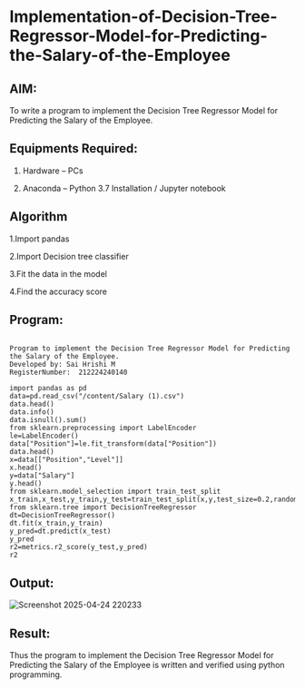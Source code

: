 # Implementation-of-Decision-Tree-Regressor-Model-for-Predicting-the-Salary-of-the-Employee

## AIM:

To write a program to implement the Decision Tree Regressor Model for Predicting the Salary of the Employee.

## Equipments Required:

1. Hardware – PCs

2. Anaconda – Python 3.7 Installation / Jupyter notebook

## Algorithm

1.Import pandas

2.Import Decision tree classifier

3.Fit the data in the model

4.Find the accuracy score

## Program:
```

Program to implement the Decision Tree Regressor Model for Predicting the Salary of the Employee.
Developed by: Sai Hrishi M
RegisterNumber:  212224240140

import pandas as pd
data=pd.read_csv("/content/Salary (1).csv")
data.head()
data.info()
data.isnull().sum()
from sklearn.preprocessing import LabelEncoder
le=LabelEncoder()
data["Position"]=le.fit_transform(data["Position"])
data.head()
x=data[["Position","Level"]]
x.head()
y=data["Salary"]
y.head()
from sklearn.model_selection import train_test_split
x_train,x_test,y_train,y_test=train_test_split(x,y,test_size=0.2,random_state=2)
from sklearn.tree import DecisionTreeRegressor
dt=DecisionTreeRegressor()
dt.fit(x_train,y_train)
y_pred=dt.predict(x_test)
y_pred
r2=metrics.r2_score(y_test,y_pred)
r2

```

## Output:

![Screenshot 2025-04-24 220233](https://github.com/user-attachments/assets/0de2b58d-ad81-4e0d-a394-3f5dac16253f)

## Result:
Thus the program to implement the Decision Tree Regressor Model for Predicting the Salary of the Employee is written and verified using python programming.

